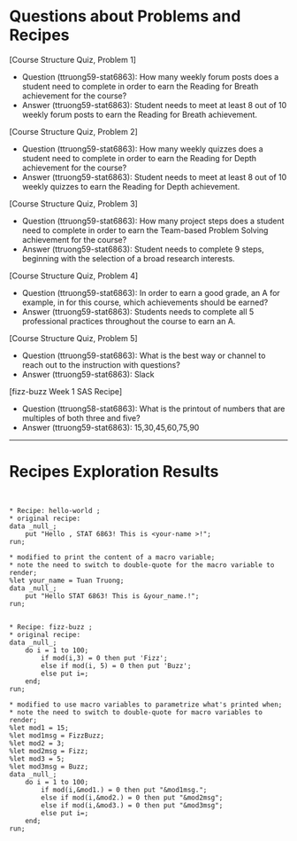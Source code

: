 
# Questions about Problems and Recipes



[Course Structure Quiz, Problem 1]
* Question (ttruong59-stat6863): How many weekly forum posts does a student need to complete in order to earn the Reading for Breath achievement for the course? 
* Answer (ttruong59-stat6863): Student needs to meet at least 8 out of 10 weekly forum posts to earn the Reading for Breath achievement.



[Course Structure Quiz, Problem 2]
* Question (ttruong59-stat6863): How many weekly quizzes does a student need to complete in order to earn the Reading for Depth achievement for the course?
* Answer (ttruong59-stat6863): Student needs to meet at least 8 out of 10 weekly quizzes to earn the Reading for Depth achievement.



[Course Structure Quiz, Problem 3]
* Question (ttruong59-stat6863): How many project steps does a student need to complete in order to earn the Team-based Problem Solving achievement for the course?
* Answer (ttruong59-stat6863): Student needs to complete 9 steps, beginning with the selection of a broad research interests.



[Course Structure Quiz, Problem 4]
* Question (ttruong59-stat6863): In order to earn a good grade, an A for example, in for this course, which achievements should be earned?
* Answer (ttruong59-stat6863): Students needs to complete all 5 professional practices throughout the course to earn an A.



[Course Structure Quiz, Problem 5]
* Question (ttruong59-stat6863): What is the best way or channel to reach out to the instruction with questions?
* Answer (ttruong59-stat6863): Slack



[fizz-buzz Week 1 SAS Recipe]
* Question (ttruong58-stat6863): What is the printout of numbers that are multiples of both three and five?
* Answer (ttruong59-stat6863): 15,30,45,60,75,90



***



# Recipes Exploration Results



```


* Recipe: hello-world ;
* original recipe:
data _null_;
    put "Hello , STAT 6863! This is <your-name >!";
run;

* modified to print the content of a macro variable;
* note the need to switch to double-quote for the macro variable to render;
%let your_name = Tuan Truong;
data _null_;
    put "Hello STAT 6863! This is &your_name.!";
run;


* Recipe: fizz-buzz ;
* original recipe:
data _null_;
    do i = 1 to 100;
        if mod(i,3) = 0 then put 'Fizz';
        else if mod(i, 5) = 0 then put 'Buzz';
        else put i=;
    end;
run;

* modified to use macro variables to parametrize what's printed when;
* note the need to switch to double-quote for macro variables to render;
%let mod1 = 15;
%let mod1msg = FizzBuzz;
%let mod2 = 3;
%let mod2msg = Fizz;
%let mod3 = 5;
%let mod3msg = Buzz;
data _null_;
    do i = 1 to 100;
        if mod(i,&mod1.) = 0 then put "&mod1msg.";
        else if mod(i,&mod2.) = 0 then put "&mod2msg";
        else if mod(i,&mod3.) = 0 then put "&mod3msg";
        else put i=;
    end;
run;



```

